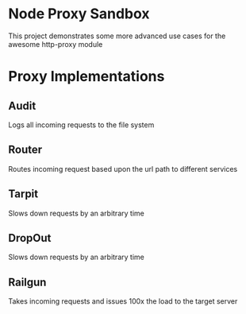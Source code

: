 # Node Proxy Sandbox
This project demonstrates some more advanced use cases for the awesome http-proxy module

# Proxy Implementations

## Audit
Logs all incoming requests to the file system

## Router
Routes incoming request based upon the url path to different services

## Tarpit
Slows down requests by an arbitrary time

## DropOut
Slows down requests by an arbitrary time

## Railgun
Takes incoming requests and issues 100x the load to the target server
